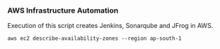### AWS Infrastructure Automation

Execution of this script creates Jenkins, Sonarqube and JFrog  in AWS.

`aws ec2 describe-availability-zones --region ap-south-1`
